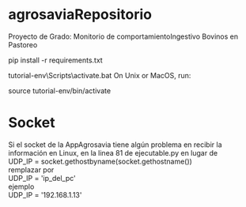 # agrosaviaRepositorio

Proyecto de Grado:
Monitorio de comportamientoIngestivo Bovinos en Pastoreo

pip install -r requirements.txt

tutorial-env\Scripts\activate.bat
On Unix or MacOS, run:

source tutorial-env/bin/activate



# Socket

Si el socket de la AppAgrosavia tiene algún problema en recibir la información en Linux, en la linea 81 de ejecutable.py en lugar de <br>
UDP_IP = socket.gethostbyname(socket.gethostname()) <br>
remplazar por <br>
UDP_IP = 'ip_del_pc'  <br>
ejemplo  <br>
UDP_IP = '192.168.1.13'
